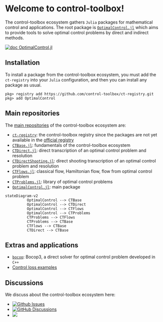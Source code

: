 # Welcome to control-toolbox!

The control-toolbox ecosystem gathers `Julia` packages for mathematical control and applications. The root package is [`OptimalControl.jl`](https://github.com/control-toolbox/OptimalControl.jl) which aims to provide tools to solve optimal control problems by direct and indirect methods.

[![doc OptimalControl.jl](https://img.shields.io/badge/doc-OptimalControl.jl-blue)](http://control-toolbox.org/docs/optimalcontrol)

## Installation

To install a package from the control-toolbox ecosystem, you must add the `ct-registry` into your `Julia` configuration, and then you can install any package as usual.

```shell
pkg> registry add https://github.com/control-toolbox/ct-registry.git
pkg> add OptimalControl
```

## Main repositories

The [main repositories](https://github.com/orgs/control-toolbox/repositories?type=all) of the control-toolbox ecosystem are:

* [`ct-registry`](https://github.com/control-toolbox/ct-registry): the control-toolbox registry since the packages are not yet available in the [official registry](https://github.com/JuliaRegistries/General)
* [`CTBase.jl`](https://github.com/control-toolbox/CTBase.jl): fundamentals of the control-toolbox ecosystem
* [`CTDirect.jl`](https://github.com/control-toolbox/CTDirect.jl): direct transcription of an optimal control problem and resolution
* [`CTDirectShooting.jl`](https://github.com/control-toolbox/CTDirectShooting.jl): direct shooting transcription of an optimal control problem and resolution
* [`CTFlows.jl`](https://github.com/control-toolbox/CTFlows.jl): classical flow, Hamiltonian flow, flow from optimal control problem
* [`CTProblems.jl`](https://github.com/control-toolbox/CTProblems.jl): library of optimal control problems
* [`OptimalControl.jl`](https://github.com/control-toolbox/OptimalControl.jl): main package

```mermaid
stateDiagram-v2
          OptimalControl --> CTBase
          OptimalControl --> CTDirect
          OptimalControl --> CTFlows
          OptimalControl --> CTProblems
          CTProblems --> CTFlows
          CTProblems --> CTBase
          CTFlows --> CTBase
          CTDirect --> CTBase
```

## Extras and applications

* [`bocop`](https://github.com/control-toolbox/bocop): Bocop3, a direct solver for optimal control problem developed in `C++`
* [Control loss examples](https://github.com/control-toolbox/control-loss)

## Discussions

We discuss about the control-toolbox ecosystem here:

* [![Github Issues](https://img.shields.io/github/issues-search?color=green&label=open%20issues&query=is%3Aopen%20is%3Aissue%20user%3Acontrol-toolbox%20archived%3Afalse)](https://github.com/issues?q=is%3Aopen+is%3Aissue+user%3Acontrol-toolbox+archived%3Afalse+)
* [![GitHub Discussions](https://img.shields.io/github/discussions/control-toolbox/control-toolbox.github.io?color=green)](https://github.com/orgs/control-toolbox/discussions)
* [![](https://img.shields.io/badge/wiki-ct-green)](https://github.com/control-toolbox/control-toolbox.github.io/wiki)
